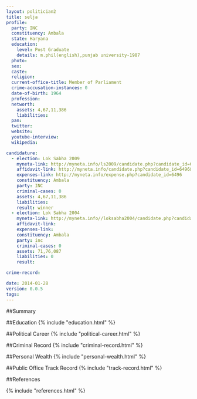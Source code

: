 ```yaml
---
layout: politician2
title: selja
profile: 
  party: INC
  constituency: Ambala
  state: Haryana
  education: 
    level: Post Graduate
    details: m.phil(english),punjab university-1987
  photo: 
  sex: 
  caste: 
  religion: 
  current-office-title: Member of Parliament
  crime-accusation-instances: 0
  date-of-birth: 1964
  profession: 
  networth: 
    assets: 4,67,11,386
    liabilities: 
  pan: 
  twitter: 
  website: 
  youtube-interview: 
  wikipedia: 

candidature: 
  - election: Lok Sabha 2009
    myneta-link: http://myneta.info/ls2009/candidate.php?candidate_id=6496
    affidavit-link: http://myneta.info/candidate.php?candidate_id=6496&scan=original
    expenses-link: http://myneta.info/expense.php?candidate_id=6496
    constituency: Ambala 
    party: INC
    criminal-cases: 0
    assets: 4,67,11,386
    liabilities: 
    result: winner 
  - election: Lok Sabha 2004
    myneta-link: http://myneta.info//loksabha2004/candidate.php?candidate_id=1193
    affidavit-link: 
    expenses-link: 
    constituency: Ambala 
    party: inc
    criminal-cases: 0
    assets: 71,76,087
    liabilities: 0
    result:  

crime-record: 

date: 2014-01-28
version: 0.0.5
tags: 
---
```

##Summary


##Education
{% include "education.html" %}


##Political Career
{% include "political-career.html" %}


##Criminal Record
{% include "criminal-record.html" %}


##Personal Wealth
{% include "personal-wealth.html" %}


##Public Office Track Record
{% include "track-record.html" %}


##References


{% include "references.html" %}